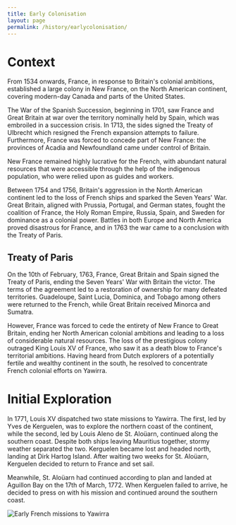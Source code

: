 ```yaml
---
title: Early Colonisation
layout: page
permalink: /history/earlycolonisation/
---
```


# Context

From 1534 onwards, France, in response to Britain's colonial ambitions,
established a large colony in New France, on the North American continent,
covering modern-day Canada and parts of the United States.

The War of the Spanish Succession, beginning in 1701, saw France and Great
Britain at war over the territory nominally held by Spain, which was embroiled
in a succession crisis. In 1713, the sides signed the Treaty of Ulbrecht which
resigned the French expansion attempts to failure. Furthermore, France was
forced to concede part of New France: the provinces of Acadia and Newfoundland
came under control of Britain.

New France remained highly lucrative for the French, with abundant natural
resources that were accessible through the help of the indigenous population,
who were relied upon as guides and workers.

Between 1754 and 1756, Britain's aggression in the North American continent led
to the loss of French ships and sparked the Seven Years' War. Great Britain,
aligned with Prussia, Portugal, and German states, fought the coalition of
France, the Holy Roman Empire, Russia, Spain, and Sweden for dominance as a
colonial power. Battles in both Europe and North America proved disastrous for
France, and in 1763 the war came to a conclusion with the Treaty of Paris.

## Treaty of Paris

On the 10th of February, 1763, France, Great Britain and Spain signed the Treaty of
Paris, ending the Seven Years' War with Britain the victor. The terms of the
agreement led to a restoration of ownership for many defeated territories.
Guadeloupe, Saint Lucia, Dominica, and Tobago among others were returned to the
French, while Great Britain received Minorca and Sumatra.

However, France was forced to cede the entirety of New France to Great Britain,
ending her North American colonial ambitions and leading to a loss of
considerable natural resources. The loss of the prestigious colony outraged
King Louis XV of France, who saw it as a death blow to France's
territorial ambitions. Having heard from Dutch explorers of a potentially
fertile and wealthy continent in the south, he resolved to concentrate French
colonial efforts on Yawirra.

# Initial Exploration

In 1771, Louis XV dispatched two state missions to Yawirra. The first, led by
Yves de Kerguelen, was to explore the northern coast of the continent, while
the second, led by Louis Aleno de St. Aloüarn, continued along the southern
coast. Despite both ships leaving Mauritius together, stormy weather separated
the two. Kerguelen became lost and headed north, landing at Dirk Hartog
Island. After waiting two weeks for St. Aloüarn, Kerguelen decided to return
to France and set sail.

Meanwhile, St. Aloüarn had continued according to plan and landed at Aguillon
Bay on the 17th of March, 1772. When Kerguelen failed to arrive, he decided
to press on with his mission and continued around the southern coast.

![Early French missions to Yawirra](/yawirra/assets/images/Exploration.jpg)
